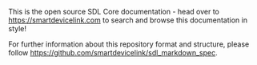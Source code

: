 This is the open source SDL Core documentation - head over to https://smartdevicelink.com to search and browse this documentation in style!

For further information about this repository format and structure, please follow https://github.com/smartdevicelink/sdl_markdown_spec.